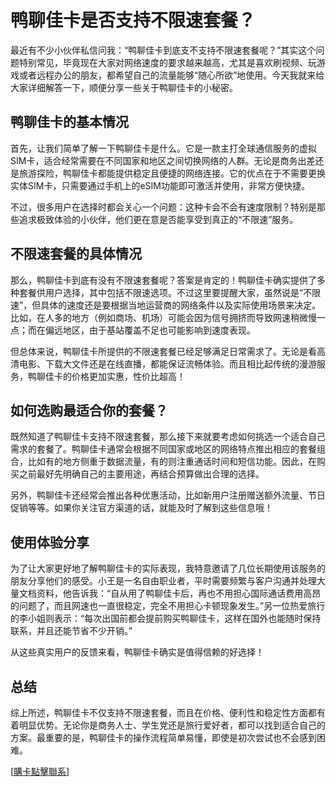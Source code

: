 # 鸭聊佳卡是否支持不限速套餐？

最近有不少小伙伴私信问我：“鸭聊佳卡到底支不支持不限速套餐呢？”其实这个问题特别常见，毕竟现在大家对网络速度的要求越来越高，尤其是喜欢刷视频、玩游戏或者远程办公的朋友，都希望自己的流量能够“随心所欲”地使用。今天我就来给大家详细解答一下，顺便分享一些关于鸭聊佳卡的小秘密。

## 鸭聊佳卡的基本情况

首先，让我们简单了解一下鸭聊佳卡是什么。它是一款主打全球通信服务的虚拟SIM卡，适合经常需要在不同国家和地区之间切换网络的人群。无论是商务出差还是旅游探险，鸭聊佳卡都能提供稳定且便捷的网络连接。它的优点在于不需要更换实体SIM卡，只需要通过手机上的eSIM功能即可激活并使用，非常方便快捷。

不过，很多用户在选择时都会关心一个问题：这种卡会不会有速度限制？特别是那些追求极致体验的小伙伴，他们更在意是否能享受到真正的“不限速”服务。

## 不限速套餐的具体情况

那么，鸭聊佳卡到底有没有不限速套餐呢？答案是肯定的！鸭聊佳卡确实提供了多种套餐供用户选择，其中包括不限速选项。不过这里要提醒大家，虽然说是“不限速”，但具体的速度还是要根据当地运营商的网络条件以及实际使用场景来决定。比如，在人多的地方（例如商场、机场）可能会因为信号拥挤而导致网速稍微慢一点；而在偏远地区，由于基站覆盖不足也可能影响到速度表现。

但总体来说，鸭聊佳卡所提供的不限速套餐已经足够满足日常需求了。无论是看高清电影、下载大文件还是在线直播，都能保证流畅体验。而且相比起传统的漫游服务，鸭聊佳卡的价格更加实惠，性价比超高！

## 如何选购最适合你的套餐？

既然知道了鸭聊佳卡支持不限速套餐，那么接下来就要考虑如何挑选一个适合自己需求的套餐了。鸭聊佳卡通常会根据不同国家或地区的网络特点推出相应的套餐组合，比如有的地方侧重于数据流量，有的则注重通话时间和短信功能。因此，在购买之前最好先明确自己的主要用途，再结合预算做出合理的选择。

另外，鸭聊佳卡还经常会推出各种优惠活动，比如新用户注册赠送额外流量、节日促销等等。如果你关注官方渠道的话，就能及时了解到这些信息哦！

## 使用体验分享

为了让大家更好地了解鸭聊佳卡的实际表现，我特意邀请了几位长期使用该服务的朋友分享他们的感受。小王是一名自由职业者，平时需要频繁与客户沟通并处理大量文档资料，他告诉我：“自从用了鸭聊佳卡后，再也不用担心国际通话费用高昂的问题了，而且网速也一直很稳定，完全不用担心卡顿现象发生。”另一位热爱旅行的李小姐则表示：“每次出国前都会提前购买鸭聊佳卡，这样在国外也能随时保持联系，并且还能节省不少开销。”

从这些真实用户的反馈来看，鸭聊佳卡确实是值得信赖的好选择！

## 总结

综上所述，鸭聊佳卡不仅支持不限速套餐，而且在价格、便利性和稳定性方面都有着明显优势。无论你是商务人士、学生党还是旅行爱好者，都可以找到适合自己的方案。最重要的是，鸭聊佳卡的操作流程简单易懂，即使是初次尝试也不会感到困难。

[[購卡點擊聯系](https://t.me/s/esim1088)]